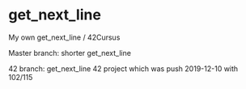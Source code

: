 # get_next_line
My own get_next_line / 42Cursus

Master branch:
shorter get_next_line 

42 branch:
get_next_line 42 project which was push 2019-12-10 with 102/115